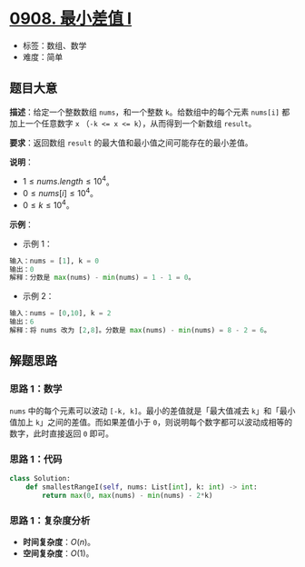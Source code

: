 # [0908. 最小差值 I](https://leetcode.cn/problems/smallest-range-i/)

- 标签：数组、数学
- 难度：简单

## 题目大意

**描述**：给定一个整数数组 `nums`，和一个整数 `k`。给数组中的每个元素 `nums[i]` 都加上一个任意数字 `x` （`-k <= x <= k`），从而得到一个新数组 `result`。

**要求**：返回数组 `result` 的最大值和最小值之间可能存在的最小差值。

**说明**：

- $1 \le nums.length \le 10^4$。
- $0 \le nums[i] \le 10^4$。
- $0 \le k \le 10^4$。

**示例**：

- 示例 1：

```Python
输入：nums = [1], k = 0
输出：0
解释：分数是 max(nums) - min(nums) = 1 - 1 = 0。
```

- 示例 2：

```Python
输入：nums = [0,10], k = 2
输出：6
解释：将 nums 改为 [2,8]。分数是 max(nums) - min(nums) = 8 - 2 = 6。
```

## 解题思路

### 思路 1：数学

`nums` 中的每个元素可以波动 `[-k, k]`。最小的差值就是「最大值减去 `k`」和「最小值加上 `k`」之间的差值。而如果差值小于 `0`，则说明每个数字都可以波动成相等的数字，此时直接返回 `0` 即可。

### 思路 1：代码

```Python
class Solution:
    def smallestRangeI(self, nums: List[int], k: int) -> int:
        return max(0, max(nums) - min(nums) - 2*k)
```

### 思路 1：复杂度分析

- **时间复杂度**：$O(n)$。
- **空间复杂度**：$O(1)$。

